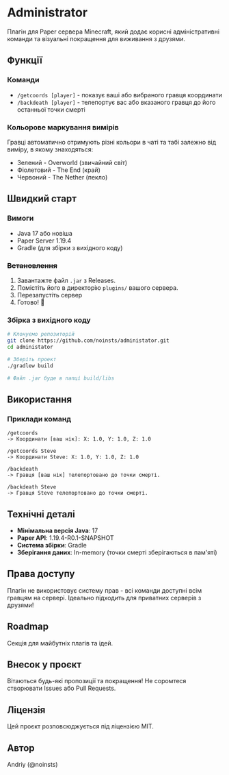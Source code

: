 # Administrator

Плагін для Paper сервера Minecraft, який додає корисні адміністративні команди та візуальні покращення для виживання з друзями.

## Функції

### Команди

- `/getcoords [player]` - показує ваші або вибраного гравця координати 
- `/backdeath [player]` - телепортує вас або вказаного гравця до його останньої точки смерті

### Кольорове маркування вимірів

Гравці автоматично отримують різні кольори в чаті та табі залежно від виміру, в якому знаходяться:

- Зелений - Overworld (звичайний світ)
- Фіолетовий - The End (край)
- Червоний - The Nether (пекло)

## Швидкий старт

### Вимоги

- Java 17 або новіша
- Paper Server 1.19.4
- Gradle (для збірки з вихідного коду)

### ~~Встановлення~~

1. Завантажте файл `.jar` з Releases.
2. Помістіть його в директорію `plugins/` вашого сервера.
3. Перезапустіть сервер
4. Готово! 🎉

### Збірка з вихідного коду

```bash
# Клонуємо репозиторій
git clone https://github.com/noinsts/administator.git
cd administator

# Зберіть проект
./gradlew build

# Файл .jar буде в папці build/libs 
```

## Використання

### Приклади команд

```
/getcoords
-> Координати [ваш нік]: X: 1.0, Y: 1.0, Z: 1.0

/getcoords Steve
-> Координати Steve: X: 1.0, Y: 1.0, Z: 1.0

/backdeath
-> Гравця [ваш нік] телепортовано до точки смерті.

/backdeath Steve
-> Гравця Steve телепортовано до точки смерті.
```

## Технічні деталі

- **Мінімальна версія Java**: 17
- **Paper API**: 1.19.4-R0.1-SNAPSHOT
- **Система збірки**: Gradle
- **Зберігання даних**: In-memory (точки смерті зберігаються в пам'яті)

## Права доступу

Плагін не використовує систему прав - всі команди доступні всім гравцям на сервері. Ідеально підходить для приватних серверів з друзями!

## Roadmap

Секція для майбутніх плагів та ідей.

## Внесок у проєкт

Вітаються будь-які пропозиції та покращення! Не соромтеся створювати Issues або Pull Requests.

## Ліцензія

Цей проєкт розповсюджується під ліцензією MIT.

## Автор

Andriy (@noinsts)

